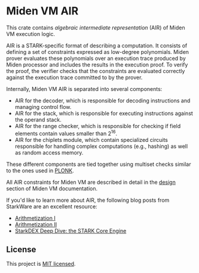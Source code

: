 # Miden VM AIR
This crate contains *algebraic intermediate representation* (AIR) of Miden VM execution logic.

AIR is a STARK-specific format of describing a computation. It consists of defining a set of constraints expressed as low-degree polynomials. Miden prover evaluates these polynomials over an execution trace produced by Miden processor and includes the results in the execution proof. To verify the proof, the verifier checks that the constraints are evaluated correctly against the execution trace committed to by the prover.

Internally, Miden VM AIR is separated into several components:
* AIR for the decoder, which is responsible for decoding instructions and managing control flow.
* AIR for the stack, which is responsible for executing instructions against the operand stack.
* AIR for the range checker, which is responsible for checking if field elements contain values smaller than $2^{16}$.
* AIR for the chiplets module, which contain specialized circuits responsible for handling complex computations (e.g., hashing) as well as random access memory.

These different components are tied together using multiset checks similar to the ones used in [PLONK](https://hackmd.io/@arielg/ByFgSDA7D).

All AIR constraints for Miden VM are described in detail in the [design](https://maticnetwork.github.io/miden/design/main.html) section of Miden VM documentation.

If you'd like to learn more about AIR, the following blog posts from StarkWare are an excellent resource:

* [Arithmetization I](https://medium.com/starkware/arithmetization-i-15c046390862)
* [Arithmetization II](https://medium.com/starkware/arithmetization-ii-403c3b3f4355)
* [StarkDEX Deep Dive: the STARK Core Engine](https://medium.com/starkware/starkdex-deep-dive-the-stark-core-engine-497942d0f0ab)

## License
This project is [MIT licensed](../LICENSE).